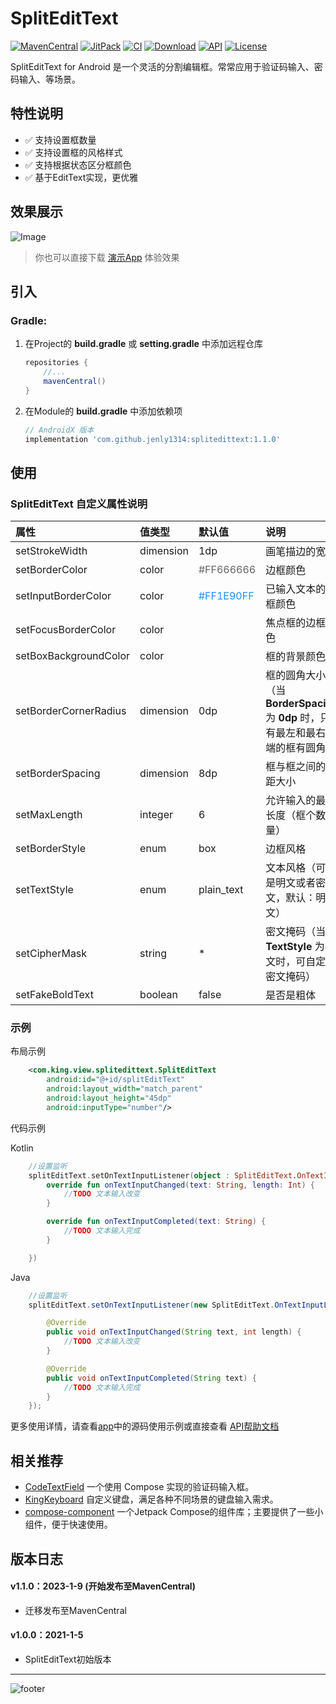 # SplitEditText

[![MavenCentral](https://img.shields.io/maven-central/v/com.github.jenly1314/splitedittext?logo=sonatype)](https://repo1.maven.org/maven2/com/github/jenly1314/SplitEditText)
[![JitPack](https://img.shields.io/jitpack/v/github/jenly1314/SplitEditText?logo=jitpack)](https://jitpack.io/#jenly1314/SplitEditText)
[![CI](https://img.shields.io/github/actions/workflow/status/jenly1314/SplitEditText/gradle.yml?logo=github)](https://github.com/jenly1314/SplitEditText/actions/workflows/gradle.yml)
[![Download](https://img.shields.io/badge/download-APK-brightgreen?logo=github)](https://raw.githubusercontent.com/jenly1314/SplitEditText/master/app/release/app-release.apk)
[![API](https://img.shields.io/badge/API-16%2B-brightgreen?logo=android)](https://developer.android.com/guide/topics/manifest/uses-sdk-element#ApiLevels)
[![License](https://img.shields.io/github/license/jenly1314/SplitEditText?logo=open-source-initiative)](https://opensource.org/licenses/mit)


SplitEditText for Android 是一个灵活的分割编辑框。常常应用于验证码输入、密码输入、等场景。

## 特性说明
- ✅ 支持设置框数量
- ✅ 支持设置框的风格样式
- ✅ 支持根据状态区分框颜色
- ✅ 基于EditText实现，更优雅

## 效果展示
![Image](GIF.gif)

> 你也可以直接下载 [演示App](https://raw.githubusercontent.com/jenly1314/SplitEditText/master/app/release/app-release.apk) 体验效果

## 引入

### Gradle:

1. 在Project的 **build.gradle** 或 **setting.gradle** 中添加远程仓库

    ```gradle
    repositories {
        //...
        mavenCentral()
    }
    ```

2. 在Module的 **build.gradle** 中添加依赖项

    ```gradle
    // AndroidX 版本
    implementation 'com.github.jenly1314:splitedittext:1.1.0'
    ```
   
## 使用

### SplitEditText 自定义属性说明
| 属性 | 值类型 | 默认值 | 说明 |
| :------| :------ | :------ | :------ |
| setStrokeWidth | dimension | 1dp | 画笔描边的宽度 |
| setBorderColor | color |<font color=#666666>#FF666666</font>| 边框颜色 |
| setInputBorderColor | color |<font color=#1E90FF>#FF1E90FF</font>| 已输入文本的边框颜色 |
| setFocusBorderColor | color | | 焦点框的边框颜色 |
| setBoxBackgroundColor | color | | 框的背景颜色 |
| setBorderCornerRadius | dimension | 0dp | 框的圆角大小（当 **BorderSpacing** 为 **0dp** 时，只有最左和最右两端的框有圆角） |
| setBorderSpacing | dimension | 8dp | 框与框之间的间距大小 |
| setMaxLength | integer | 6 | 允许输入的最大长度（框个数量） |
| setBorderStyle | enum | box | 边框风格 |
| setTextStyle | enum | plain_text | 文本风格（可以是明文或者密文，默认：明文） |
| setCipherMask | string | * | 密文掩码（当 **TextStyle** 为密文时，可自定义密文掩码） |
| setFakeBoldText | boolean | false | 是否是粗体 |

### 示例

布局示例
```Xml
    <com.king.view.splitedittext.SplitEditText
        android:id="@+id/splitEditText"
        android:layout_width="match_parent"
        android:layout_height="45dp"
        android:inputType="number"/>
```

代码示例

Kotlin
```kotlin
    //设置监听
    splitEditText.setOnTextInputListener(object : SplitEditText.OnTextInputListener {
        override fun onTextInputChanged(text: String, length: Int) {
            //TODO 文本输入改变
        }

        override fun onTextInputCompleted(text: String) {
            //TODO 文本输入完成
        }

    })

```

Java
```java
    //设置监听
    splitEditText.setOnTextInputListener(new SplitEditText.OnTextInputListener(){

        @Override
        public void onTextInputChanged(String text, int length) {
            //TODO 文本输入改变
        }

        @Override
        public void onTextInputCompleted(String text) {
            //TODO 文本输入完成
        }
    });

```

更多使用详情，请查看[app](app)中的源码使用示例或直接查看 [API帮助文档](https://jitpack.io/com/github/jenly1314/SplitEditText/latest/javadoc/)

## 相关推荐

- [CodeTextField](https://github.com/jenly1314/CodeTextField) 一个使用 Compose 实现的验证码输入框。
- [KingKeyboard](https://github.com/jenly1314/KingKeyboard) 自定义键盘，满足各种不同场景的键盘输入需求。
- [compose-component](https://github.com/jenly1314/compose-component) 一个Jetpack Compose的组件库；主要提供了一些小组件，便于快速使用。

## 版本日志

#### v1.1.0：2023-1-9 (开始发布至MavenCentral)
*  迁移发布至MavenCentral

#### v1.0.0：2021-1-5
*  SplitEditText初始版本

---

![footer](https://jenly1314.github.io/page/footer.svg)
